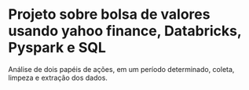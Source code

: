 # Projeto sobre bolsa de valores usando yahoo finance, Databricks, Pyspark e SQL

Análise de dois papéis de ações, em um período determinado, coleta, limpeza e extração dos dados.

